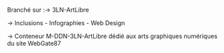 Branché sur :→ 3LN-ArtLibre

→ Inclusions - Infographies - Web Design

→ Conteneur M-DDN-3LN-ArtLibre dédié aux arts graphiques numériques du site WebGate87
